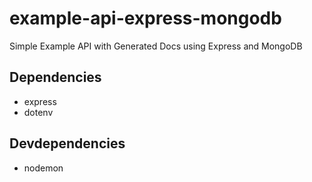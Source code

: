 # example-api-express-mongodb

Simple Example API with Generated Docs using Express and MongoDB

## Dependencies

- express
- dotenv

## Devdependencies

- nodemon

